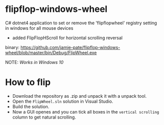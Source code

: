 flipflop-windows-wheel
======================

C# dotnet4 application to set or remove the 'flipflopwheel' registry setting in windows for all mouse devices
* added FlipFlopHScroll for horizontal scrolling reversal

binary:
https://github.com/jamie-pate/flipflop-windows-wheel/blob/master/bin/Debug/FlipWheel.exe

NOTE: *Works in Windows 10*

# How to flip

- Download the repository as .zip and unpack it with a unpack tool.
- Open the `FlipWheel.sln` solution in Visual Studio.
- Build the solution.
- Now a GUI openes and you can tick all boxes in the `vertical scrolling` column to get natural scrolling.
